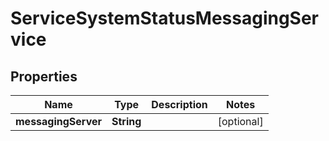 

# ServiceSystemStatusMessagingService

## Properties

Name | Type | Description | Notes
------------ | ------------- | ------------- | -------------
**messagingServer** | **String** |  |  [optional]




